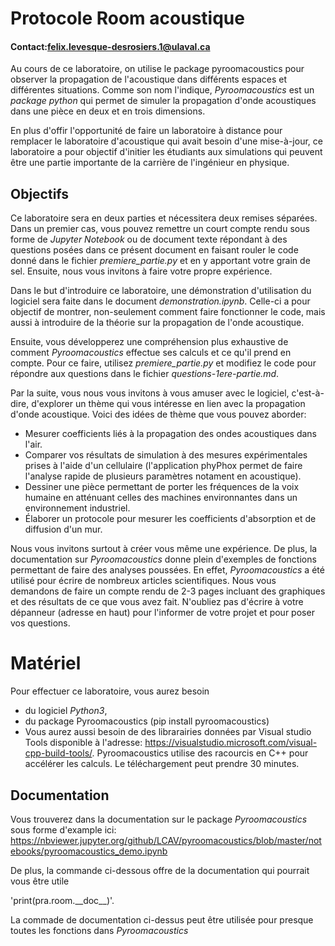 # Protocole Room acoustique

#### Contact:felix.levesque-desrosiers.1@ulaval.ca

Au cours de ce laboratoire, on utilise le package pyroomacoustics pour observer la propagation de l'acoustique dans différents espaces et différentes situations. Comme son nom l'indique, _Pyroomacoustics_ est un _package_ _python_ qui permet de simuler la propagation d'onde acoustiques dans une pièce en deux et en trois dimensions.

En plus d'offir l'opportunité de faire un laboratoire à distance pour remplacer le laboratoire d'acoustique qui avait besoin d'une mise-à-jour, ce laboratoire a pour objectif d'initier les étudiants aux simulations qui peuvent être une partie importante de la carrière de l'ingénieur en physique.

## Objectifs

Ce laboratoire sera en deux parties et nécessitera deux remises séparées. Dans un premier cas, vous pouvez remettre un court compte rendu sous forme de _Jupyter Notebook_ ou de document texte répondant à des questions posées dans ce présent document en faisant rouler le code donné dans le fichier _premiere_partie.py_ et en y apportant votre grain de sel. Ensuite, nous vous invitons à faire votre propre expérience.

Dans le but d'introduire ce laboratoire, une démonstration d'utilisation du logiciel sera faite dans le document _demonstration.ipynb_. Celle-ci a pour objectif de montrer, non-seulement comment faire fonctionner le code, mais aussi à introduire de la théorie sur la propagation de l'onde acoustique.

Ensuite, vous développerez une compréhension plus exhaustive de comment _Pyroomacoustics_ effectue ses calculs et ce qu'il prend en compte. Pour ce faire, utilisez _premiere_partie.py_ et modifiez le code pour répondre aux questions dans le fichier _questions-1ere-partie.md_.

Par la suite, vous nous vous invitons à vous amuser avec le logiciel, c'est-à-dire, d'explorer un thème qui vous intéresse en lien avec la propagation d'onde acoustique. Voici des idées de thème que vous pouvez aborder:

 - Mesurer coefficients liés à la propagation des ondes acoustiques dans l'air.
 - Comparer vos résultats de simulation à des mesures expérimentales prises à l'aide d'un cellulaire (l'application phyPhox permet de faire l'analyse rapide de plusieurs paramètres notament en acoustique).
 - Dessiner une pièce permettant de porter les fréquences de la voix humaine en atténuant celles des machines environnantes dans un environnement industriel.
 - Élaborer un protocole pour mesurer les coefficients d'absorption et de diffusion d'un mur.

Nous vous invitons surtout à créer vous même une expérience. De plus, la documentation sur _Pyroomacoustics_ donne plein d'exemples de fonctions permettant de faire des analyses poussées. En effet, _Pyroomacoustics_ a été utilisé pour écrire de nombreux articles scientifiques. Nous vous demandons de faire un compte rendu de 2-3 pages incluant des graphiques et des résultats de ce que vous avez fait. N'oubliez pas d'écrire à votre dépanneur (adresse en haut) pour l'informer de votre projet et pour poser vos questions.

# Matériel

Pour effectuer ce laboratoire, vous aurez besoin

 - du logiciel _Python3_,
 - du package Pyroomacoustics (pip install pyroomacoustics)
 - Vous aurez aussi besoin de des librarairies données par Visual studio Tools disponible à l'adresse: https://visualstudio.microsoft.com/visual-cpp-build-tools/. Pyroomacoustics utilise des racourcis en C++ pour accélérer les calculs. Le téléchargement peut prendre 30 minutes.
 
## Documentation

Vous trouverez dans la documentation sur le package _Pyroomacoustics_ sous forme d'example ici: https://nbviewer.jupyter.org/github/LCAV/pyroomacoustics/blob/master/notebooks/pyroomacoustics_demo.ipynb

De plus, la commande ci-dessous offre de la documentation qui pourrait vous être utile
 
'print(pra.room.\_\_doc\_\_)'.

La commade de documentation ci-dessus peut être utilisée pour presque toutes les fonctions dans _Pyroomacoustics_
